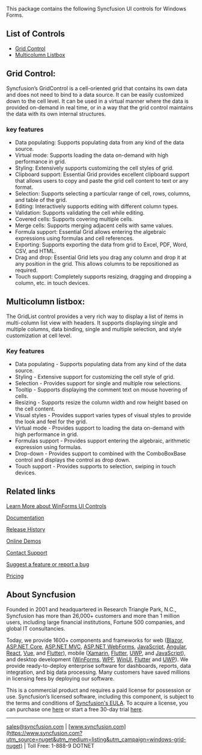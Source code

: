 This package contains the following Syncfusion UI controls for Windows Forms.

## List of Controls

* [Grid Control](https://www.syncfusion.com/winforms-ui-controls/excel-like-grid?utm_source=nuget&utm_medium=listing&utm_campaign=windows-grid-nuget)
* [Multicolumn Listbox](https://www.syncfusion.com/winforms-ui-controls/multicolumn-listbox?utm_source=nuget&utm_medium=listing&utm_campaign=windows-grid-nuget)

## Grid Control:

Syncfusion’s GridControl is a cell-oriented grid that contains its own data and does not need to bind to a data source. It can be easily customized down to the cell level. It can be used in a virtual manner where the data is provided on-demand in real time, or in a way that the grid control maintains the data with its own internal structures.

### key features

* Data populating: Supports populating data from any kind of the data source.
* Virtual mode: Supports loading the data on-demand with high performance in grid.
* Styling: Extensively supports customizing the cell styles of grid.
* Clipboard support: Essential Grid provides excellent clipboard support that allows users to copy and paste the grid cell content to text or any format.
* Selection: Supports selecting a particular range of cell, rows, columns, and table of the grid.
* Editing: Interactively supports editing with different column types.
* Validation: Supports validating the cell while editing.
* Covered cells: Supports covering multiple cells.
* Merge cells: Supports merging adjacent cells with same values.
* Formula support: Essential Grid allows entering the algebraic expressions using formulas and cell references.
* Exporting: Supports exporting the data from grid to Excel, PDF, Word, CSV, and HTML.
* Drag and drop: Essential Grid lets you drag any column and drop it at any position in the grid. This allows columns to be repositioned as required.
* Touch support: Completely supports resizing, dragging and dropping a column, etc. in touch devices.


## Multicolumn listbox:

The GridList control provides a very rich way to display a list of items in multi-column list view with headers. It supports displaying single and multiple columns, data binding, single and multiple selection, and style customization at cell level.

### Key features

* Data populating - Supports populating data from any kind of the data source.
* Styling - Extensive support for customizing the cell style of grid.
* Selection - Provides support for single and multiple row selections.
* Tooltip - Supports displaying the comment text on mouse hovering of cells.
* Resizing - Supports resize the column width and row height based on the cell content.
* Visual styles - Provides support varies types of visual styles to provide the look and feel for the grid.
* Virtual mode - Provides support to loading the data on-demand with high performance in grid.
* Formulas support - Provides support entering the algebraic, arithmetic expression using formulas.
* Drop-down - Provides support to combined with the ComboBoxBase control and displays the control as drop down.
* Touch support - Provides supports to selection, swiping in touch devices.


## Related links
[Learn More about WinForms UI Controls](https://www.syncfusion.com/winforms-ui-controls/?utm_source=nuget&utm_medium=listing&utm_campaign=windows-grid-nuget)

[Documentation](https://help.syncfusion.com/windowsforms/overview?utm_source=nuget&utm_medium=listing&utm_campaign=windows-grid-nuget)

[Release History](https://help.syncfusion.com/windowsforms/release-notes/v19.3.0.47?utm_source=nuget&utm_medium=listing&utm_campaign=windows-grid-nuget)

[Online Demos](https://github.com/syncfusion/winforms-demos/?utm_source=nuget&utm_medium=listing&utm_campaign=windows-grid-nuget)

[Contact Support](https://www.syncfusion.com/support/directtrac/incidents/newincident/?utm_source=nuget&utm_medium=listing&utm_campaign=windows-grid-nuget)

[Suggest a feature or report a bug](https://www.syncfusion.com/feedback/winforms?utm_source=nuget&utm_medium=listing&utm_campaign=windows-grid-nuget)

[Pricing](https://www.syncfusion.com/sales/products/windowsforms?utm_source=nuget&utm_medium=listing&utm_campaign=windows-grid-nuget)

## About Syncfusion
Founded in 2001 and headquartered in Research Triangle Park, N.C., Syncfusion has more than 26,000+ customers and more than 1 million users, including large financial institutions, Fortune 500 companies, and global IT consultancies.

Today, we provide 1600+ components and frameworks for web ([Blazor](https://www.syncfusion.com/blazor-components?utm_source=nuget&utm_medium=listing&utm_campaign=windows-grid-nuget), [ASP.NET Core](https://www.syncfusion.com/aspnet-core-ui-controls?utm_source=nuget&utm_medium=listing&utm_campaign=windows-grid-nuget), [ASP.NET MVC](https://www.syncfusion.com/aspnet-mvc-ui-controls?utm_source=nuget&utm_medium=listing&utm_campaign=windows-grid-nuget), [ASP.NET WebForms](https://www.syncfusion.com/jquery/aspnet-webforms-ui-controls?utm_source=nuget&utm_medium=listing&utm_campaign=windows-grid-nuget), [JavaScript](https://www.syncfusion.com/javascript-ui-controls?utm_source=nuget&utm_medium=listing&utm_campaign=windows-grid-nuget), [Angular](https://www.syncfusion.com/angular-ui-components?utm_source=nuget&utm_medium=listing&utm_campaign=windows-grid-nuget), [React](https://www.syncfusion.com/react-ui-components?utm_source=nuget&utm_medium=listing&utm_campaign=windows-grid-nuget), [Vue](https://www.syncfusion.com/vue-ui-components?utm_source=nuget&utm_medium=listing&utm_campaign=windows-grid-nuget), and [Flutter](https://www.syncfusion.com/flutter-widgets?utm_source=nuget&utm_medium=listing&utm_campaign=windows-grid-nuget)), mobile ([Xamarin](https://www.syncfusion.com/xamarin-ui-controls?utm_source=nuget&utm_medium=listing&utm_campaign=windows-grid-nuget), [Flutter](https://www.syncfusion.com/flutter-widgets?utm_source=nuget&utm_medium=listing&utm_campaign=windows-grid-nuget), [UWP](https://www.syncfusion.com/uwp-ui-controls?utm_source=nuget&utm_medium=listing&utm_campaign=windows-grid-nuget), and [JavaScript](https://www.syncfusion.com/javascript-ui-controls?utm_source=nuget&utm_medium=listing&utm_campaign=windows-grid-nuget)), and desktop development ([WinForms](https://www.syncfusion.com/winforms-ui-controls?utm_source=nuget&utm_medium=listing&utm_campaign=windows-grid-nuget), [WPF](https://www.syncfusion.com/wpf-ui-controls?utm_source=nuget&utm_medium=listing&utm_campaign=windows-grid-nuget), [WinUI](https://www.syncfusion.com/winui-controls?utm_source=nuget&utm_medium=listing&utm_campaign=windows-grid-nuget), [Flutter](https://www.syncfusion.com/flutter-widgets?utm_source=nuget&utm_medium=listing&utm_campaign=windows-grid-nuget) and [UWP](https://www.syncfusion.com/uwp-ui-controls?utm_source=nuget&utm_medium=listing&utm_campaign=windows-grid-nuget)). We provide ready-to-deploy enterprise software for dashboards, reports, data integration, and big data processing. Many customers have saved millions in licensing fees by deploying our software.


This is a commercial product and requires a paid license for possession or use. Syncfusion’s licensed software, including this component, is subject to the terms and conditions of [Syncfusion's EULA](https://www.syncfusion.com/eula/es/?utm_source=nuget&utm_medium=listing&utm_campaign=windows-grid-nuget). To acquire a license, you can purchase one [here]( https://www.syncfusion.com/sales/products/windowsforms?utm_source=nuget&utm_medium=listing&utm_campaign=windows-grid-nuget) or start a free 30-day trial [here](https://www.syncfusion.com/account/manage-trials/start-trials?utm_source=nuget&utm_medium=listing&utm_campaign=windows-grid-nuget).

___

[sales@syncfusion.com](mailto:sales@syncfusion.com?Subject=Syncfusion%20Notifications%20WinUI-%20NuGet) | [www.syncfusion.com](https://www.syncfusion.com?utm_source=nuget&utm_medium=listing&utm_campaign=windows-grid-nuget) | Toll Free: 1-888-9 DOTNET


